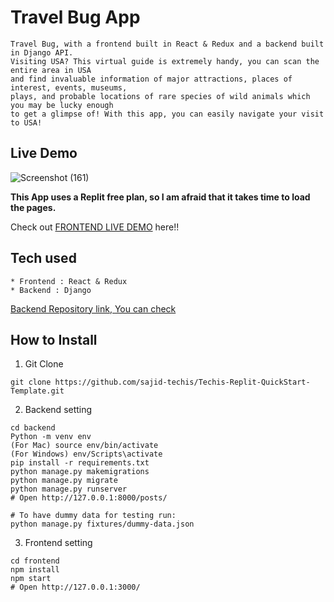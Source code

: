 # Travel Bug App 

```
Travel Bug, with a frontend built in React & Redux and a backend built in Django API.
Visiting USA? This virtual guide is extremely handy, you can scan the entire area in USA
and find invaluable information of major attractions, places of interest, events, museums,
plays, and probable locations of rare species of wild animals which you may be lucky enough
to get a glimpse of! With this app, you can easily navigate your visit to USA!
```

## Live Demo

![Screenshot (161)](https://user-images.githubusercontent.com/91152839/209291042-f69e38c7-67c1-4770-a283-7937cbbb1ca8.png)


**This App uses a Replit free plan, so I am afraid that it takes time to load the pages.**

Check out [FRONTEND LIVE DEMO](https://travel-website-frontend-part.soumikdas6.repl.co/) here!!

## Tech used

```
* Frontend : React & Redux
* Backend : Django
```

[Backend Repository link, You can check](https://github.com/Soumikdas96/Travel-website-backend-part)

## How to Install

1. Git Clone

```
git clone https://github.com/sajid-techis/Techis-Replit-QuickStart-Template.git
```

2. Backend setting

```
cd backend
Python -m venv env
(For Mac) source env/bin/activate
(For Windows) env/Scripts\activate
pip install -r requirements.txt
python manage.py makemigrations
python manage.py migrate
python manage.py runserver
# Open http://127.0.0.1:8000/posts/

# To have dummy data for testing run:
python manage.py fixtures/dummy-data.json
```

3. Frontend setting

```
cd frontend
npm install
npm start
# Open http://127.0.0.1:3000/
```
